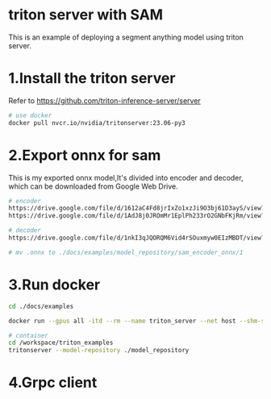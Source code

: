 # triton server with SAM

This is an example of deploying a segment anything model using triton server.

# 1.Install the triton server

Refer to https://github.com/triton-inference-server/server

```sh
# use docker
docker pull nvcr.io/nvidia/tritonserver:23.06-py3
```

# 2.Export onnx for sam

This is my exported onnx model,It's divided into encoder and decoder, which can be downloaded from Google Web Drive.

```sh
# encoder
https://drive.google.com/file/d/1612aC4Fd8jrIxZo1xzJi9O3bj61D3ayS/view?usp=sharing
https://drive.google.com/file/d/1AdJ8j0JROmMr1EplPh233rO2GNbFKjRm/view?usp=sharing

# decoder
https://drive.google.com/file/d/1nkI3qJQORQM6Vid4rSOuxmyw0EIzMBDT/view?usp=sharing

# mv .onnx to ./docs/examples/model_repository/sam_encoder_onnx/1 

```



# 3.Run docker

```sh
cd ./docs/examples

docker run --gpus all -itd --rm --name triton_server --net host --shm-size=4g -p8000:8000 -p8001:8001 -p8002:8002 -v $PWD:/workspace/triton_examples nvcr.io/nvidia/tritonserver:23.06-py3

# container
cd /workspace/triton_examples
tritonserver --model-repository ./model_repository

```



# 4.Grpc client